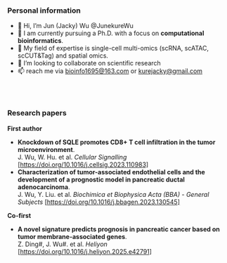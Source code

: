 ### Personal information
- 👋 Hi, I’m Jun (Jacky) Wu @JunekureWu
- 👀 I am currently pursuing a Ph.D. with a focus on **computational bioinformatics**.
- 🌱 My field of expertise is single-cell multi-omics (scRNA, scATAC, scCUT&Tag) and spatial omics.
- 💞️ I’m looking to collaborate on scientific research
- 📫 reach me via bioinfo1695@163.com or kurejacky@gmail.com
<br>
<br>

### Research papers<br>
**First author**
- **Knockdown of SQLE promotes CD8+ T cell infiltration in the tumor microenvironment**.<br> J. Wu, W. Hu. et al. *Cellular Signalling* [https://doi.org/10.1016/j.cellsig.2023.110983] <br>
- **Characterization of tumor-associated endothelial cells and the development of a prognostic model in pancreatic ductal adenocarcinoma**.<br> J. Wu, Y. Liu. et al. *Biochimica et Biophysica Acta (BBA) - General Subjects* [https://doi.org/10.1016/j.bbagen.2023.130545] <br>

**Co-first**
- **A novel signature predicts prognosis in pancreatic cancer based on tumor membrane-associated genes**.<br> Z. Ding#, J. Wu#. et al. *Heliyon* [https://doi.org/10.1016/j.heliyon.2025.e42791] <br>
<br>

<!---
JunekureWu/JunekureWu is a ✨ special ✨ repository because its `README.md` (this file) appears on your GitHub profile.
You can click the Preview link to take a look at your changes.
--->
